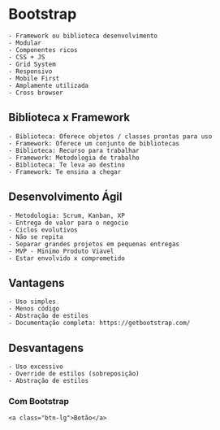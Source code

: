 # Bootstrap
    - Framework ou biblioteca desenvolvimento
    - Modular
    - Componentes ricos
    - CSS + JS
    - Grid System
    - Responsivo
    - Mobile First
    - Amplamente utilizada
    - Cross browser

## Biblioteca x Framework
    - Biblioteca: Oferece objetos / classes prontas para uso
    - Framework: Oferece um conjunto de bibliotecas
    - Biblioteca: Recurso para trabalhar
    - Framework: Metodologia de trabalho
    - Biblioteca: Te leva ao destino
    - Framework: Te ensina a chegar

## Desenvolvimento Ágil
    - Metodologia: Scrum, Kanban, XP
    - Entrega de valor para o negocio
    - Ciclos evolutivos
    - Não se repita
    - Separar grandes projetos em pequenas entregas
    - MVP - Minimo Produto Viavel
    - Estar envolvido x comprometido

## Vantagens
    - Uso simples
    - Menos código
    - Abstração de estilos
    - Documentação completa: https://getbootstrap.com/

## Desvantagens
    - Uso excessivo
    - Override de estilos (sobreposição)
    - Abstração de estilos

### Com Bootstrap
```
<a class="btn-lg">Botão</a>
```